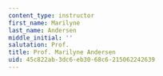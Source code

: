 ```yaml
---
content_type: instructor
first_name: Marilyne
last_name: Andersen
middle_initial: ''
salutation: Prof.
title: Prof. Marilyne Andersen
uid: 45c822ab-3dc6-eb30-68c6-215062242639
---
```

